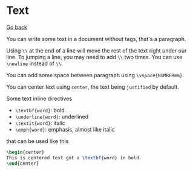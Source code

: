 # Text

[Go back](..#writing-documents)

You can write some text in a document without tags, that's a paragraph.

Using ``\\`` at the end of a line will move the rest of the text right under our line. To jumping a line, you may need to add `\\` two times. You can use ``\newline`` instead of  `\\`.

You can add some space between paragraph using ``\vspace{NUMBERmm}``.

You can center text using ``center``, the text being ``justified`` by default.

Some text inline directives

* ``\textbf{word}``: bold
* ``\underline{word}``: underlined
* ``\textit{word}``: italic
* ``\emph{word}``: emphasis, almost like italic

that can be used like this

```latex
\begin{center}
This is centered text got a \textbf{word} in bold.
\end{center}
```